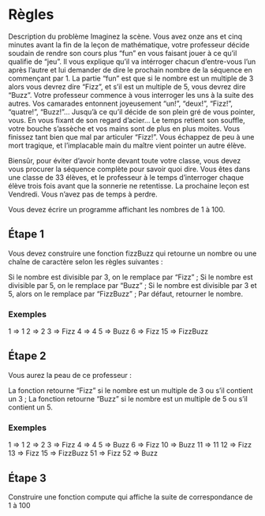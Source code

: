 # Règles

Description du problème
Imaginez la scène. Vous avez onze ans et cinq minutes avant la fin de la leçon de mathématique, votre professeur décide soudain de rendre son cours plus “fun” en vous faisant jouer à ce qu’il qualifie de “jeu”. Il vous explique qu’il va intérroger chacun d’entre-vous l’un après l’autre et lui demander de dire le prochain nombre de la séquence en commençant par 1. La partie “fun” est que si le nombre est un multiple de 3 alors vous devrez dire “Fizz”, et s’il est un multiple de 5, vous devrez dire “Buzz”.
Votre professeur commence à vous interroger les uns à la suite des autres. Vos camarades entonnent joyeusement “un!”, “deux!”, “Fizz!”, “quatre!”, “Buzz!”… Jusqu’à ce qu’il décide de son plein gré de vous pointer, vous. En vous fixant de son regard d’acier… Le temps retient son souffle, votre bouche s’assèche et vos mains sont de plus en plus moites. Vous finissez tant bien que mal par articuler “Fizz!”.
Vous échappez de peu à une mort tragique, et l’implacable main du maître vient pointer un autre élève.

Biensûr, pour éviter d’avoir honte devant toute votre classe, vous devez vous procurer la séquence complète pour savoir quoi dire. Vous êtes dans une classe de 33 élèves, et le professeur à le temps d’interroger chaque élève trois fois avant que la sonnerie ne retentisse. La prochaine leçon est Vendredi. Vous n’avez pas de temps à perdre.

Vous devez écrire un programme affichant les nombres de 1 à 100.

## Étape 1
Vous devez construire une fonction fizzBuzz qui retourne un nombre ou une chaîne de caractère selon les règles suivantes :

Si le nombre est divisible par 3, on le remplace par “Fizz” ;
Si le nombre est divisible par 5, on le remplace par “Buzz” ;
Si le nombre est divisible par 3 et 5, alors on le remplace par “FizzBuzz” ;
Par défaut, retourner le nombre.

### Exemples
1 => 1
2 => 2
3 => Fizz
4 => 4
5 => Buzz
6 => Fizz
15 => FizzBuzz

## Étape 2

Vous aurez la peau de ce professeur :

La fonction retourne “Fizz” si le nombre est un multiple de 3 ou s’il contient un 3 ;
La fonction retourne “Buzz” si le nombre est un multiple de 5 ou s’il contient un 5.

### Exemples

1 => 1
2 => 2
3 => Fizz
4 => 4
5 => Buzz
6 => Fizz
10 => Buzz
11 => 11
12 => Fizz
13 => Fizz
15 => FizzBuzz
51 => Fizz
52 => Buzz

## Étape 3

Construire une fonction compute qui affiche la suite de correspondance de 1 à 100